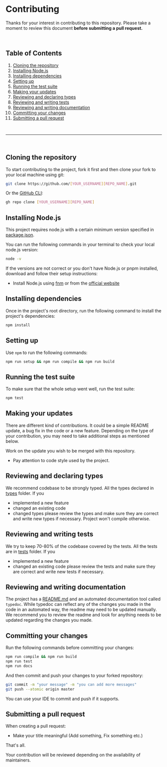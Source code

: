 # Contributing
Thanks for your interest in contributing to this repository. Please take a moment to review this document **before submitting a pull request.**

<br>

## Table of Contents
1. [Cloning the repository](#cloning-the-repository)
2. [Installing Node.js](#installing-nodejs)
3. [Installing dependencies](#installing-dependencies)
4. [Setting up](#setting-up)
5. [Running the test suite](#running-the-test-suite)
6. [Making your updates](#making-your-updates)
7. [Reviewing and declaring types](#reviewing-and-declaring-types)
8. [Reviewing and writing tests](#reviewing-and-writing-tests)
9. [Reviewing and writing documentation](#reviewing-and-writing-documentation)
10. [Committing your changes](#committing-your-changes)
11. [Submitting a pull request](#submitting-a-pull-request)

<br>

---

<br>

## Cloning the repository
To start contributing to the project, fork it first and then clone your fork to your local machine using git:

```bash
git clone https://github.com/[YOUR_USERNAME][REPO_NAME].git
```

Or the [GitHub CLI](https://cli.github.com):

```bash
gh repo clone [YOUR_USERNAME][REPO_NAME]
```

## Installing Node.js
This project requires node.js with a certain minimum version specified in [package.json](package.json).

You can run the following commands in your terminal to check your local node.js version:

```bash
node -v
```

If the versions are not correct or you don't have Node.js or pnpm installed, download and follow their setup instructions:
- Install Node.js using [fnm](https://github.com/Schniz/fnm) or from the [official website](https://nodejs.org)

## Installing dependencies
Once in the project's root directory, run the following command to install the project's dependencies:

```bash
npm install
```

## Setting up
Use `npm` to run the following commands:

```bash
npm run setup && npm run compile && npm run build
```

## Running the test suite
To make sure that the whole setup went well, run the test suite:

```bash
npm test
```

## Making your updates
There are different kind of contributions. It could be a simple README update, a bug fix in the code or a new feature. Depending on the type of your contribution, you may need to take additional steps as mentioned below.

Work on the update you wish to be merged with this repository.
- Pay attention to code style used by the project.

## Reviewing and declaring types
We recommend codebase to be strongly typed. All the types declared in [types](types) folder. If you
- implemented a new feature
- changed an existing code
- changed types
please review the types and make sure they are correct and write new types if necessary. Project won't compile otherwise.

## Reviewing and writing tests
We try to keep 70-80% of the codebase covered by the tests. All the tests are in [tests](tests) folder. If you
- implemented a new feature
- changed an existing code
please review the tests and make sure they are correct and write new tests if necessary.

## Reviewing and writing documentation
The project has a [README.md](README.md) and an automated documentation tool called `typedoc`. While typedoc can reflect any of the changes you made in the code in an automated way, the readme may need to be updated manually. We recommend you to review the readme and look for anything needs to be updated regarding the changes you made.

## Committing your changes
Run the following commands before committing your changes:
```bash
npm run compile && npm run build
npm run test
npm run docs
```

And then commit and push your changes to your forked repository:
```bash
git commit -m "your message" -m "you can add more messages"
git push --atomic origin master
```
You can use your IDE to commit and push if it supports.

## Submitting a pull request
When creating a pull request:
- Make your title meaningful (Add something, Fix something etc.)

That's all.

Your contribution will be reviewed depending on the availability of maintainers.
